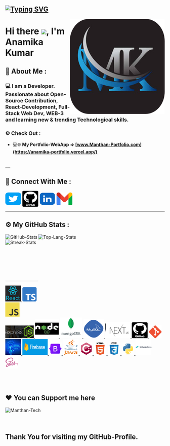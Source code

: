 ## [![Typing SVG](https://readme-typing-svg.herokuapp.com?color=0DFF0A&size=30&multiline=true&width=700&lines=Welcome+to+MANTHAN's+GitHub+Profile)](https://git.io/typing-svg)

<a href="https://anamika-portfolio.vercel.app/" target="blank" rel="noreferrer"><img align="right" width="300px" height="300px" src="./assets/socials/mk-logoo.png" alt="MK-Website"></a>

# Hi there <img src="https://github.com/TheDudeThatCode/TheDudeThatCode/blob/master/Assets/Hi.gif" width="30px">, I'm Anamika Kumar

## 🚀 About Me :

### 💻 I am a Developer. Passionate about Open-Source Contribution, React-Development, Full-Stack Web Dev, WEB-3 and learning new & trending Technological skills.

<!-- I am always eager to learn and work with new technologies and share my knowledge with others. I am excited to continue growing and learning in my field, and I look forward to connecting with others who share my interests. -->

### ⚙️ Check Out :

- 💻🌐 <b>My Portfolio-WebApp => [www.Manthan-Portfolio.com](https://anamika-portfolio.vercel.app/) </b>

### \_\_

## 🔗 Connect With Me :

<p align="left">

<a href="https://twitter.com/anamika170304" target="_blank" rel="noreferrer"><img align="center" src="./assets/socials/twitter.png" alt="Twitter" height="40" width="50" title="twitter" /></a>
<a href="https://github.com/anamika4ak" target="_blank" rel="noreferrer"><img align="center" src="./assets/socials/github.png" alt="GitHub" height="50" width="50" title="github" /></a>
<a href="https://www.linkedin.com/in/anamika4ak" target="_blank" rel="noreferrer"><img align="center" src="./assets/socials/linkedin.png" alt="LinkedIn" height="40" width="50" title="linkedin" /></a>
<a href="mailto:anamika170304@gmail.com" target="_blank" rel="noreferrer"><img align="center" src="./assets/socials/Gmail.png" alt="Gmail" height="40" width="50" title="gmail" /></a>

</p>

<hr>

## ⚙️ My GitHub Stats :

<p><img align="left" src="https://bhagya-mudgal-github-readme-stats.vercel.app/api?username=anamika4ak&count_private=true&show_icons=true&theme=blue-green&locale=en" alt="GitHub-Stats" /></p>

<p><img align="right" src="https://github-readme-stats.vercel.app/api/top-langs/?username=anamika4ak&count_private=true&show_icons=true&theme=github_dark&locale=en&layout=compact" alt="Top-Lang-Stats" width="400px" height="250px" /></p>

<p><img align="left" src="https://github-readme-streak-stats.herokuapp.com/?user=anamika4ak&count_private=true&theme=github-dark-blue" alt="Streak-Stats" /></p>

<br><br><br><br><br><br>

  <span>
   <br>
   <hr>
 <a href="https://reactjs.org/" target="_blank" rel="noreferrer"> <img src="./assets/react.jpg" alt="react" width="50" height="50" title="React.js"> </a>
  <a href="https://www.typescriptlang.org/" target="_blank" rel="noreferrer"> <img src="./assets/typescript.png" alt="typescript" width="45" height="45" title="TypeScript"> </a>
 <a href="https://developer.mozilla.org/en-US/docs/Web/JavaScript" target="_blank" rel="noreferrer"> <img src="./assets/javascript.png" alt="javascript" width="45" height="45" title="JavaScript"> </a>
 <a href="https://expressjs.com/" target="_blank" rel="noreferrer"> <img src="./assets/expressjs.png" alt="Express.js" width="90" height="40" title="Express.js"> </a>
 <a href="https://nodejs.org" target="_blank" rel="noreferrer"> <img src="./assets/nodejs.png" alt="nodejs" width="75" height="60" title="Node.js"> </a>
 <a href="https://www.mongodb.com/" target="_blank" rel="noreferrer"> <img src="./assets/mongodb.jpg" alt="mongodb" width="70" height="65" title="MongoDB"> </a> 
  <a href="https://www.mysql.com/" target="_blank" rel="noreferrer"> <img src="./assets/mysql.png" alt="mysql" width="65" height="60" title="mySQL"> </a> 
 <a href="https://nextjs.org/" target="_blank" rel="noreferrer"> <img src="./assets/nextjs.jpg" alt="Next.js" width="80" height="50" title="Next.js"> </a> 
  <a href="https://github.com/" target="_blank" rel="noreferrer"> <img src="./assets/github.png" alt="git" width="50" height="50" title="GitHub" title="GitHub"> </a>
  <a href="https://git-scm.com/" target="_blank" rel="noreferrer"> <img src="./assets/git.png" alt="git" width="40" height="40" title="Git"> </a> 
  <a href="https://www.ibm.com/topics/api" target="_blank" rel="noreferrer"> <img src="./assets/api.jpg" alt="api" width="50" height="50" title="Git"> </a> 
  <a href="https://firebase.google.com/" target="_blank" rel="noreferrer"> <img src="./assets/firebase.png" alt="firebase" width="80" height="50" title="Firebase"> </a> 
 <a href="https://getbootstrap.com/docs/" target="_blank" rel="noreferrer"> <img src="./assets/bootstrap.svg" alt="git" width="40" height="40" title="Bootstrap-5"> </a> 
  <a href="https://www.w3schools.com/java/" target="_blank" rel="noreferrer"> <img src="./assets/java.png" alt="java" width="50" height="50" title="Java"> </a>
  <a href="https://www.w3schools.com/cpp/" target="_blank" rel="noreferrer"> <img src="./assets/cpp.svg" alt="cplusplus" width="40" height="40" title="C++"> </a>
<a href="https://www.w3schools.com/html/" target="_blank" rel="noreferrer"> <img src="./assets/html.svg" alt="html5" width="40" height="40" title="HTML-5"> </a> 
  <a href="https://www.w3schools.com/css/" target="_blank" rel="noreferrer"> <img src="./assets/css.svg" alt="css3" width="40" height="40" title="CSS-3"> </a>
  <a href="https://www.python.org" target="_blank" rel="noreferrer"> <img src="./assets/python.svg" alt="python" width="40" height="40" title="Python"> </a> 
  <a href="https://tailwindcss.com/" target="_blank" rel="noreferrer"> <img src="./assets/tailwindcss.svg" alt="Tailwind" width="50" height="50" title="Tailwind"> </a> 
 <a href="https://sass-lang.com" target="_blank" rel="noreferrer"> <img src="./assets/sass.svg" alt="sass" width="40" height="40" title="SASS"> </a> 
  
</span>

<br> <br>

## ❤️ You can Support me here

<p><a href="https://www.buymeacoffee.com/anamika4ak"> <img align="left" src="https://cdn.buymeacoffee.com/buttons/v2/default-yellow.png" height="50" width="210" alt="Manthan-Tech" /></a></p><br><br><br>

## Thank You for visiting my GitHub-Profile.
